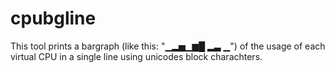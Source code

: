# cpubgline
This tool prints a bargraph (like this: "▁▂▅▁▆█  ▂▃ ▁") of the usage of each virtual CPU in a single line using unicodes block charachters.
